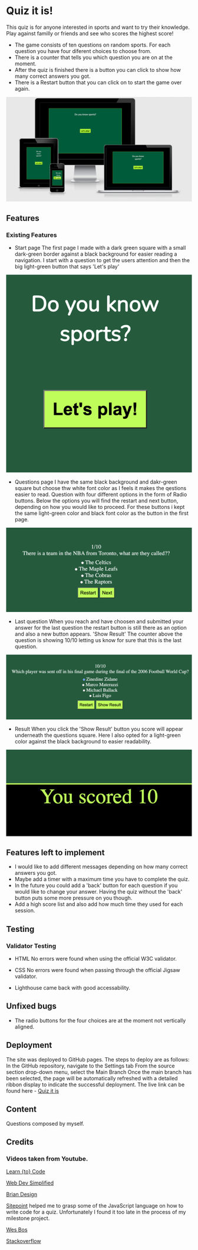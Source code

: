 # Quiz it is! 

This quiz is for anyone interested in sports and want to try their knowledge. 
Play against familly or friends and see who scores the highest score!

- The game consists of ten questions on random sports. For each question you have four diferent choices to choose from.
- There is a counter that tells you which question you are on at the moment. 
- After the quiz is finished there is a button you can click to show how many correct answers you got.
- There is a Restart button that you can click on to start the game over again. 

![Am i responsive](/screen-shots/home.png)

## Features

### Existing Features

- Start page
The first page I made with a dark green square with a small dark-green border against a black background for easier reading a navigation. I start with a question to get the users attention and then the big light-green button that says 'Let's play'

![Start page](/screen-shots/start-page.png)

- Questions page
I have the same black background and dakr-green square but choose thw white font color as I feels it makes the qestions easier to read. Question with four different options in the form of Radio buttons. Below the options you will find the restart and next button, depending on how you would like to proceed. For these buttons i kept the same light-green color and black font color as the button in the first page. 

![Questions page](/screen-shots/questions-page.png)

- Last question
When you reach and have choosen and submitted your answer for the last question the restart button is still there as an option and also a new button appears. 'Show Result' The counter above the question is showing 10/10 letting us know for sure that this is the last question.

![Last question](/screen-shots/last-question.png)

- Result 
When you click the 'Show Result' button you score will appear underneath the questions square. Here I also opted for a light-green color against the black background to easier readability. 

![Result](/screen-shots/result.png)



## Features left to implement

- I would like to add different messages depending on how many correct answers you got. 
- Maybe add a timer with a maximum time you have to complete the quiz. 
- In the future you could add a 'back' button for each question if you would like to change your answer. Having the quiz without the 'back' button puts some more pressure on you though. 
- Add a high score list and also add how much time they used for each session.



## Testing

### Validator Testing

- HTML
No errors were found when using the official W3C validator.


- CSS
No errors were found when passing through the official Jigsaw validator. 

- Lighthouse came back with good accessability. 


## Unfixed bugs
- The radio buttons for the four choices are at the moment not vertically aligned. 

## Deployment

The site was deployed to GitHub pages. The steps to deploy are as follows:
In the GitHub repository, navigate to the Settings tab
From the source section drop-down menu, select the Main Branch
Once the main branch has been selected, the page will be automatically refreshed with a detailed ribbon display to indicate the successful deployment.
The live link can be found here - [Quiz it is](https://ookale.github.io/Quiz-it-is-/)

## Content

Questions composed by myself. 

## Credits

### Videos taken from Youtube.

[Learn {to} Code](https://www.youtube.com/watch?v=icb9AUBeznQ)

[Web Dev Simplified](https://www.youtube.com/watch?v=riDzcEQbX6k)

[Brian Design](https://www.youtube.com/watch?v=f4fB9Xg2JEY)

[Sitepoint](https://www.sitepoint.com/simple-javascript-quiz/) helped me to grasp some of the JavaScript language on how to write code for a quiz. Unfortunately I found it too late in the process of my milestone project. 

[Wes Bos](https://wesbos.com/template-strings-html)

[Stackoverflow](https://stackoverflow.com/questions/59038104/restart-a-quiz-after-displaying-the-score)





